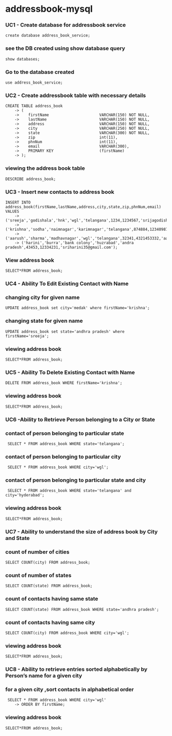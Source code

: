 # addressbook-mysql
### UC1 - Create database for addressbook service
```
create database address_book_service;
```
### see the DB created using show database query
```
show databases;
```

### Go to the database created 
```
use address_book_service;
```
### UC2 - Create addressbook table with necessary details
```
CREATE TABLE address_book
    -> (
    ->    firstName                      VARCHAR(150) NOT NULL,
    ->    lastName                       VARCHAR(150) NOT NULL,
    ->    address                        VARCHAR(150) NOT NULL,
    ->    city                           VARCHAR(250) NOT NULL,
    ->    state                          VARCHAR(300) NOT NULL,
    ->    zip                            int(11),
    ->    phnNum                         int(11),
    ->    email                          VARCHAR(300),
    ->    PRIMARY KEY                    (firstName)
    -> );
```
### viewing the address book table
```
DESCRIBE address_book;
```
### UC3 - Insert new contacts to address book
```
INSERT INTO address_book(firstName,lastName,address,city,state,zip,phnNum,email) VALUES
    -> ('sreeja','godishala','hnk','wgl','telangana',1234,1234567,'srijagodishala@gmail.com'),
    -> ('krishna','sodha','naimnagar','karimnagar','telangana',874884,12340987,'krishna121@gmail.com'),
    -> ('aarush','sharma','madhavnagar','wgl','telangana',32341,4321453332,'aarushsharama@gmail.com');
    -> ('harini','burra','bank colony','huzrabad','andra pradesh',43453,12334231,'sriharini35@gmail.com');
```
### View address book
```
SELECT*FROM address_book;
```
### UC4 - Ability To Edit Existing Contact with Name
### changing city for given name
```
UPDATE address_book set city='medak' where firstName='krishna';
```
### changing state for given name
```
UPDATE address_book set state='andhra pradesh' where firstName='sreeja';
```
### viewing address book
```
SELECT*FROM address_book;
```

### UC5 - Ability To Delete Existing Contact with Name
```
DELETE FROM address_book WHERE firstName='krishna';
```
### viewing address book
```
SELECT*FROM address_book;
```
### UC6  -Ability to Retrieve Person belonging to a City or State 
### contact of person belonging to particular state
```
 SELECT * FROM address_book WHERE state='telangana';
```
### contact of person belonging to particular city
```
 SELECT * FROM address_book WHERE city='wgl';
```
### contact of person belonging to particular state and city
```
 SELECT * FROM address_book WHERE state='telangana' and city='hyderabad';
```
### viewing address book
```
SELECT*FROM address_book;
```
### UC7 -  Ability to understand the size of address book by City and State
### count of number of cities
```
SELECT COUNT(city) FROM address_book;
```
### count of number of states
```
SELECT COUNT(state) FROM address_book;
```
### count of contacts having same state
```
SELECT COUNT(state) FROM address_book WHERE state='andhra pradesh';
```
### count of contacts having same city
```
SELECT COUNT(city) FROM address_book WHERE city='wgl';
```
### viewing address book
```
SELECT*FROM address_book;
```
### UC8  - Ability to retrieve entries sorted alphabetically by Person’s name for a given city
### for a given city ,sort contacts in alphabetical order
```
 SELECT * FROM address_book WHERE city='wgl'
    -> ORDER BY firstName;
```
### viewing address book
```
SELECT*FROM address_book;
```


